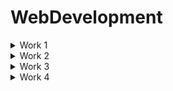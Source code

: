 # WebDevelopment


<details>
<summary>Work 1</summary>
<p>

- ✔ [Text Rotate Web Design using html,css,java script. "Web Development"](https://n-bhuvanesh.github.io/TextRotateWebdesign/)
- ✔ [Sources](https://github.com/N-BHUVANESH/TextRotateWebdesign)

</p></details>

<details>
<summary>Work 2</summary>
<p>

- ✔ [Social Media Buttons Hover Effect using html and css. "Web Development"](https://n-bhuvanesh.github.io/Button-Hover-Effect/)
- ✔ [Sources](https://github.com/N-BHUVANESH/Button-Hover-Effect.git)

</p></details>



<details>
<summary>Work 3</summary>
<p>

- ✔ [Type Effect using html and and css. "Web Development"](https://n-bhuvanesh.github.io/Type-Effect/)
- ✔ [Sources](https://github.com/N-BHUVANESH/Type-Effect.git)

</p></details>



<details>
<summary>Work 4</summary>
<p>

- ✔ [Glass Card Tilt Effect using html,css and javascript. "Web Development"](https://n-bhuvanesh.github.io/Glass-Tilt/)
- ✔ [Sources](https://github.com/N-BHUVANESH/Glass-Tilt.git)

</p></details>
